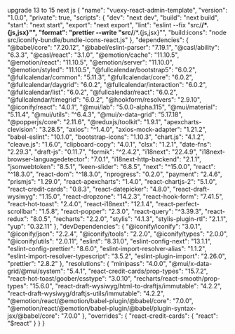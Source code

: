 upgrade 13 to 15 next js
{
  "name": "vuexy-react-admin-template",
  "version": "1.0.0",
  "private": true,
  "scripts": {
    "dev": "next dev",
    "build": "next build",
    "start": "next start",
    "export": "next export",
    "lint": "eslint --fix \"src/**/*.{js,jsx}\"",
    "format": "prettier --write \"src/**/*.{js,jsx}\"",
    "build:icons": "node src/iconify-bundle/bundle-icons-react.js"
  },
  "dependencies": {
    "@babel/core": "7.20.12",
    "@babel/eslint-parser": "7.19.1",
    "@casl/ability": "6.3.3",
    "@casl/react": "3.1.0",
    "@emotion/cache": "11.10.5",
    "@emotion/react": "11.10.5",
    "@emotion/server": "11.10.0",
    "@emotion/styled": "11.10.5",
    "@fullcalendar/bootstrap5": "6.0.2",
    "@fullcalendar/common": "5.11.3",
    "@fullcalendar/core": "6.0.2",
    "@fullcalendar/daygrid": "6.0.2",
    "@fullcalendar/interaction": "6.0.2",
    "@fullcalendar/list": "6.0.2",
    "@fullcalendar/react": "6.0.2",
    "@fullcalendar/timegrid": "6.0.2",
    "@hookform/resolvers": "2.9.10",
    "@iconify/react": "4.0.1",
    "@mui/lab": "5.0.0-alpha.115",
    "@mui/material": "5.11.4",
    "@mui/utils": "^6.4.3",
    "@mui/x-data-grid": "5.17.18",
    "@popperjs/core": "2.11.6",
    "@reduxjs/toolkit": "1.9.1",
    "apexcharts-clevision": "3.28.5",
    "axios": "^1.4.0",
    "axios-mock-adapter": "1.21.2",
    "babel-eslint": "10.1.0",
    "bootstrap-icons": "1.10.3",
    "chart.js": "4.1.2",
    "cleave.js": "1.6.0",
    "clipboard-copy": "4.0.1",
    "clsx": "1.2.1",
    "date-fns": "2.29.3",
    "draft-js": "0.11.7",
    "formik": "^2.4.2",
    "i18next": "22.4.9",
    "i18next-browser-languagedetector": "7.0.1",
    "i18next-http-backend": "2.1.1",
    "jsonwebtoken": "8.5.1",
    "keen-slider": "6.8.5",
    "next": "^15.0.0",
    "react": "^18.3.0",
    "react-dom": "^18.3.0",
    "nprogress": "0.2.0",
    "payment": "2.4.6",
    "prismjs": "1.29.0",
    "react-apexcharts": "1.4.0",
    "react-chartjs-2": "5.1.0",
    "react-credit-cards": "0.8.3",
    "react-datepicker": "4.8.0",
    "react-draft-wysiwyg": "1.15.0",
    "react-dropzone": "14.2.3",
    "react-hook-form": "7.41.5",
    "react-hot-toast": "2.4.0",
    "react-i18next": "12.1.4",
    "react-perfect-scrollbar": "1.5.8",
    "react-popper": "2.3.0",
    "react-query": "^3.39.3",
    "react-redux": "8.0.5",
    "recharts": "2.2.0",
    "stylis": "4.1.3",
    "stylis-plugin-rtl": "2.1.1",
    "yup": "0.32.11"
  },
  "devDependencies": {
    "@iconify/iconify": "3.0.1",
    "@iconify/json": "2.2.4",
    "@iconify/tools": "2.2.0",
    "@iconify/types": "2.0.0",
    "@iconify/utils": "2.0.11",
    "eslint": "8.31.0",
    "eslint-config-next": "13.1.1",
    "eslint-config-prettier": "8.6.0",
    "eslint-import-resolver-alias": "1.1.2",
    "eslint-import-resolver-typescript": "3.5.2",
    "eslint-plugin-import": "2.26.0",
    "prettier": "2.8.2"
  },
  "resolutions": {
    "minipass": "4.0.0",
    "@mui/x-data-grid/@mui/system": "5.4.1",
    "react-credit-cards/prop-types": "15.7.2",
    "react-hot-toast/goober/csstype": "3.0.10",
    "recharts/react-smooth/prop-types": "15.6.0",
    "react-draft-wysiwyg/html-to-draftjs/immutable": "4.2.2",
    "react-draft-wysiwyg/draftjs-utils/immutable": "4.2.2",
    "@emotion/react/@emotion/babel-plugin/@babel/core": "7.0.0",
    "@emotion/react/@emotion/babel-plugin/@babel/plugin-syntax-jsx/@babel/core": "7.0.0"
  },
  "overrides": {
    "react-credit-cards": {
      "react": "$react"
    }
  }
}
